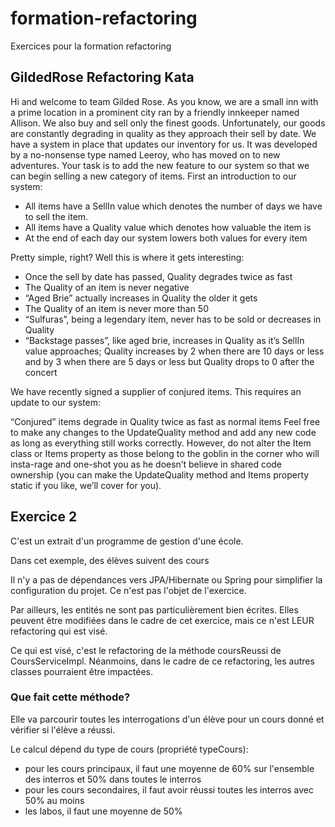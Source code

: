 # formation-refactoring

Exercices pour la formation refactoring

## GildedRose Refactoring Kata

Hi and welcome to team Gilded Rose. As you know, we are a small inn with a prime location in a prominent city ran by a friendly innkeeper named Allison. We also buy and sell only the finest goods. Unfortunately, our goods are constantly degrading in quality as they approach their sell by date. We have a system in place that updates our inventory for us. It was developed by a no-nonsense type named Leeroy, who has moved on to new adventures. Your task is to add the new feature to our system so that we can begin selling a new category of items. First an introduction to our system:

* All items have a SellIn value which denotes the number of days we have to sell the item.
* All items have a Quality value which denotes how valuable the item is
* At the end of each day our system lowers both values for every item


Pretty simple, right? Well this is where it gets interesting:

* Once the sell by date has passed, Quality degrades twice as fast
* The Quality of an item is never negative
* “Aged Brie” actually increases in Quality the older it gets
* The Quality of an item is never more than 50
* “Sulfuras”, being a legendary item, never has to be sold or decreases in Quality
* “Backstage passes”, like aged brie, increases in Quality as it’s SellIn value approaches; Quality increases by 2 when there are 10 days or less and by 3 when there are 5 days or less but Quality drops to 0 after the concert

We have recently signed a supplier of conjured items. This requires an update to our system:

“Conjured” items degrade in Quality twice as fast as normal items
Feel free to make any changes to the UpdateQuality method and add any new code as long as everything still works correctly. However, do not alter the Item class or Items property as those belong to the goblin in the corner who will insta-rage and one-shot you as he doesn’t believe in shared code ownership (you can make the UpdateQuality method and Items property static if you like, we’ll cover for you).

## Exercice 2

C'est un extrait d'un programme de gestion d'une école.

Dans cet exemple, des élèves suivent des cours

Il n'y a pas de dépendances vers JPA/Hibernate ou Spring pour simplifier la configuration du projet. Ce n'est pas l'objet de l'exercice.

Par ailleurs, les entités ne sont pas particulièrement bien écrites. Elles peuvent être modifiées dans le cadre de cet exercice, mais ce n'est LEUR refactoring qui est visé.

Ce qui est visé, c'est le refactoring de la méthode coursReussi de CoursServiceImpl. Néanmoins, dans le cadre de ce refactoring, les autres classes pourraient être impactées.

### Que fait cette méthode?

Elle va parcourir toutes les interrogations d'un élève pour un cours donné et vérifier si l'élève a réussi.

Le calcul dépend du type de cours (propriété typeCours):

- pour les cours principaux, il faut une moyenne de 60% sur l'ensemble des interros et 50% dans toutes le interros
- pour les cours secondaires, il faut avoir réussi toutes les interros avec 50% au moins
- les labos, il faut une moyenne de 50%

